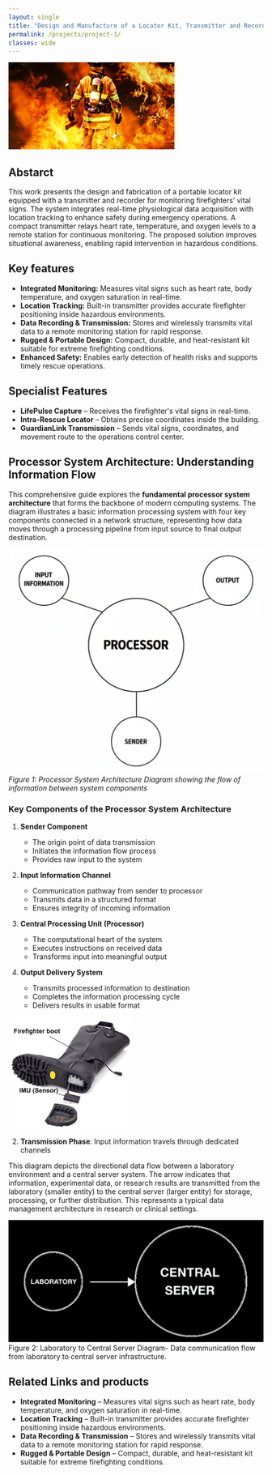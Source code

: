 ```yaml
---
layout: single
title: "Design and Manufacture of a Locator Kit, Transmitter and Recorder of Vital Signs for Firefighters"
permalink: /projects/project-1/
classes: wide
---
```


![outline_project11](/assets/Projectsimages/outline_project1.png)

## Abstarct
This work presents the design and fabrication of a portable locator kit equipped with a transmitter and recorder for monitoring firefighters’ vital signs. The system integrates real-time physiological data acquisition with location tracking to enhance safety during emergency operations. A compact transmitter relays heart rate, temperature, and oxygen levels to a remote station for continuous monitoring. The proposed solution improves situational awareness, enabling rapid intervention in hazardous conditions.

## Key features
- **Integrated Monitoring:** Measures vital signs such as heart rate, body temperature, and oxygen saturation in real-time.  
- **Location Tracking:** Built-in transmitter provides accurate firefighter positioning inside hazardous environments.  
- **Data Recording & Transmission:** Stores and wirelessly transmits vital data to a remote monitoring station for rapid response.  
- **Rugged & Portable Design:** Compact, durable, and heat-resistant kit suitable for extreme firefighting conditions.  
- **Enhanced Safety:** Enables early detection of health risks and supports timely rescue operations.  

## Specialist Features

- **LifePulse Capture** – Receives the firefighter's vital signs in real-time.  
- **Intra-Rescue Locator** – Obtains precise coordinates inside the building.  
- **GuardianLink Transmission** – Sends vital signs, coordinates, and movement route to the operations control center.  

## Processor System Architecture: Understanding Information Flow

This comprehensive guide explores the **fundamental processor system architecture** that forms the backbone of modern computing systems. The diagram illustrates a basic information processing system with four key components connected in a network structure, representing how data moves through a processing pipeline from input source to final output destination.

![ProcessorSystemDiagram1](/assets/Projectsimages/ProcessorSystemDiagram.png)
*Figure 1: Processor System Architecture Diagram showing the flow of information between system components*

### Key Components of the Processor System Architecture

1. **Sender Component**
   - The origin point of data transmission
   - Initiates the information flow process
   - Provides raw input to the system

2. **Input Information Channel**
   - Communication pathway from sender to processor
   - Transmits data in a structured format
   - Ensures integrity of incoming information

3. **Central Processing Unit (Processor)**
   - The computational heart of the system
   - Executes instructions on received data
   - Transforms input into meaningful output

4. **Output Delivery System**
   - Transmits processed information to destination
   - Completes the information processing cycle
   - Delivers results in usable format


![Constructed1](/assets/Projectsimages/Constructed.png)

2. **Transmission Phase**: Input information travels through dedicated channels

This diagram depicts the directional data flow between a laboratory environment and a central server system. The arrow indicates that information, experimental data, or research results are transmitted from the laboratory (smaller entity) to the central server (larger entity) for storage, processing, or further distribution. This represents a typical data management architecture in research or clinical settings.

![LaboratoryCentralServerDiagram](/assets/Projectsimages/LaboratoryCentralServerDiagram.png)
Figure 2: Laboratory to Central Server Diagram- Data communication flow from laboratory to central server infrastructure.


## Related Links and products
- <a href="https://equivital.com/products/ex-eq02-lifemonitor" style="text-decoration:none; color:inherit;">
      <strong>Integrated Monitoring</strong> 
  </a> – Measures vital signs such as heart rate, body temperature, and oxygen saturation in real-time.  
- <a href="https://www.trxsystems.com/store/p6/Personnel_Tracker_Dev_Kit.html" style="text-decoration:none; color:inherit;">
      <strong>Location Tracking</strong> 
  </a> – Built-in transmitter provides accurate firefighter positioning inside hazardous environments.  
- <a href="https://us.msasafety.com/connected-firefighter/firegrid?locale=en" style="text-decoration:none; color:inherit;">
      <strong>Data Recording &amp; Transmission</strong> 
  </a> – Stores and wirelessly transmits vital data to a remote monitoring station for rapid response.  
- <a href="https://connect.na.panasonic.com/toughbook/solutions/firefighter" style="text-decoration:none; color:inherit;">
      <strong>Rugged &amp; Portable Design</strong> 
  </a> – Compact, durable, and heat-resistant kit suitable for extreme firefighting conditions.  
